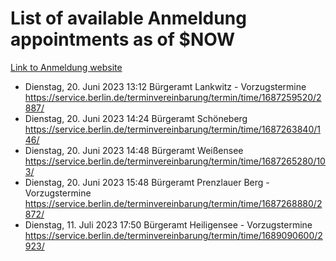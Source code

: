 # List of available Anmeldung appointments as of $NOW
[Link to Anmeldung website](https://service.berlin.de/terminvereinbarung/termin/tag.php?termin=1&anliegen[]=120686&dienstleisterlist=122210,122217,327316,122219,327312,122227,327314,122231,327346,122243,327348,122254,122252,329742,122260,329745,122262,329748,122271,327278,122273,327274,122277,327276,330436,122280,327294,122282,327290,122284,327292,122291,327270,122285,327266,122286,327264,122296,327268,150230,329760,122297,327286,122294,327284,122312,329763,122314,329775,122304,327330,122311,327334,122309,327332,317869,122281,327352,122279,329772,122283,122276,327324,122274,327326,122267,329766,122246,327318,122251,327320,122257,327322,122208,327298,122226,327300&herkunft=http%3A%2F%2Fservice.berlin.de%2Fdienstleistung%2F120686%2F)
- Dienstag, 20. Juni 2023 13:12 Bürgeramt Lankwitz - Vorzugstermine https://service.berlin.de/terminvereinbarung/termin/time/1687259520/2887/
- Dienstag, 20. Juni 2023 14:24 Bürgeramt Schöneberg https://service.berlin.de/terminvereinbarung/termin/time/1687263840/146/
- Dienstag, 20. Juni 2023 14:48 Bürgeramt Weißensee https://service.berlin.de/terminvereinbarung/termin/time/1687265280/103/
- Dienstag, 20. Juni 2023 15:48 Bürgeramt Prenzlauer Berg - Vorzugstermine https://service.berlin.de/terminvereinbarung/termin/time/1687268880/2872/
- Dienstag, 11. Juli 2023 17:50 Bürgeramt Heiligensee - Vorzugstermine https://service.berlin.de/terminvereinbarung/termin/time/1689090600/2923/
